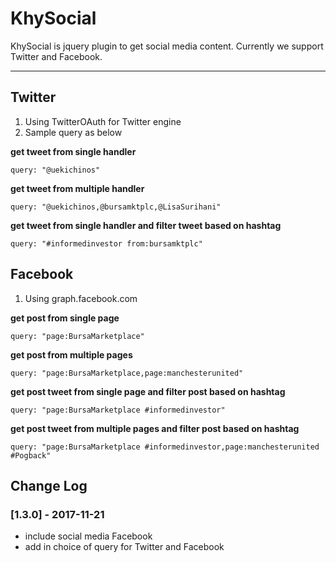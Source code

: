 # KhySocial

KhySocial is jquery plugin to get social media content. Currently we support Twitter and Facebook.

----
## Twitter
1. Using TwitterOAuth for Twitter engine
2. Sample query as below

**get tweet from single handler**

    query: "@uekichinos"

**get tweet from multiple handler**

    query: "@uekichinos,@bursamktplc,@LisaSurihani"

**get tweet from single handler and filter tweet based on hashtag**

    query: "#informedinvestor from:bursamktplc"

## Facebook
1. Using graph.facebook.com

**get post from single page**

    query: "page:BursaMarketplace"

**get post from multiple pages**

    query: "page:BursaMarketplace,page:manchesterunited"

**get post tweet from single page and filter post based on hashtag**

    query: "page:BursaMarketplace #informedinvestor"

**get post tweet from multiple pages and filter post based on hashtag**

    query: "page:BursaMarketplace #informedinvestor,page:manchesterunited #Pogback"

## Change Log
### [1.3.0] - 2017-11-21
- include social media Facebook
- add in choice of query for Twitter and Facebook